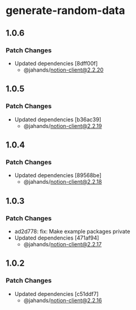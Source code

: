 # generate-random-data

## 1.0.6

### Patch Changes

- Updated dependencies [8dff00f]
  - @jahands/notion-client@2.2.20

## 1.0.5

### Patch Changes

- Updated dependencies [b36ac39]
  - @jahands/notion-client@2.2.19

## 1.0.4

### Patch Changes

- Updated dependencies [89568be]
  - @jahands/notion-client@2.2.18

## 1.0.3

### Patch Changes

- ad2d778: fix: Make example packages private
- Updated dependencies [471af94]
  - @jahands/notion-client@2.2.17

## 1.0.2

### Patch Changes

- Updated dependencies [c51ddf7]
  - @jahands/notion-client@2.2.16
